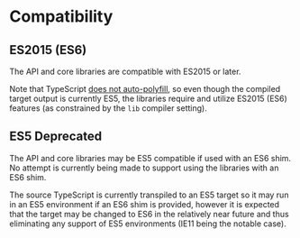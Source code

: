 # Compatibility

## ES2015 (ES6)
The API and core libraries are compatible with ES2015 or later.

Note that TypeScript [does not auto-polyfill](https://github.com/microsoft/TypeScript/issues/3101),
so even though the compiled target output is currently ES5, the libraries require and utilize
ES2015 (ES6) features (as constrained by the `lib` compiler setting).

## ES5 Deprecated
The API and core libraries may be ES5 compatible if used with an ES6 shim.
No attempt is currently being made to support using the libraries with an ES6 shim.

The source TypeScript is currently transpiled to an ES5 target so it may
run in an ES5 environment if an ES6 shim is provided, however it is expected
that the target may be changed to ES6 in the relatively near future and thus
eliminating any support of ES5 environments (IE11 being the notable case).

